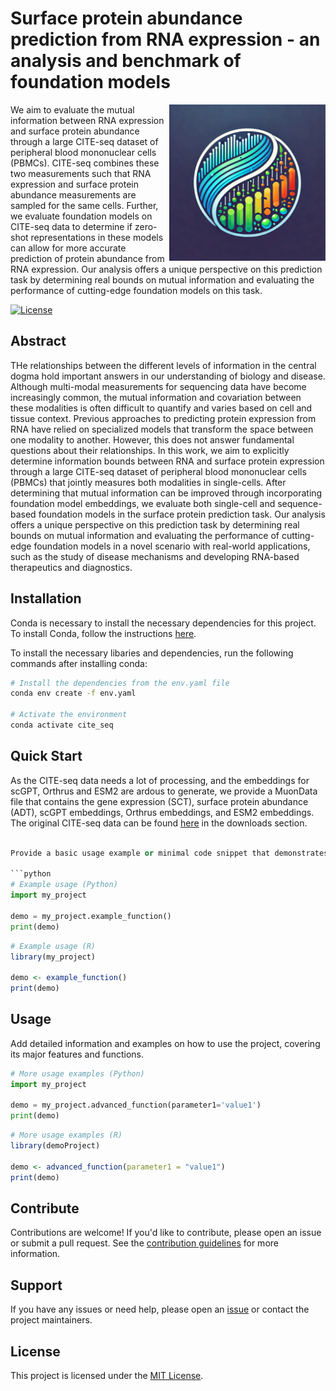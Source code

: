# Surface protein abundance prediction from RNA expression - an analysis and benchmark of foundation models

 <img src="static/citeseq.png" height="250px" align="right"/>

We aim to evaluate the mutual information between RNA expression and surface protein abundance through a large CITE-seq dataset of peripheral blood mononuclear cells (PBMCs). CITE-seq combines these two measurements such that RNA expression and surface protein abundance measurements are sampled for the same cells. Further, we evaluate foundation models on CITE-seq data to determine if zero-shot representations in these models can allow for more accurate prediction of protein abundance from RNA expression. Our analysis offers a unique perspective on this prediction task by determining real bounds on mutual information and evaluating the performance of cutting-edge foundation models on this task. 

[![License](https://img.shields.io/badge/license-MIT-blue.svg)](LICENSE)

## Abstract

THe relationships between the different levels of information in the central dogma hold important answers in our understanding of biology and disease. Although multi-modal measurements for sequencing data have become increasingly common, the mutual information and covariation between these modalities is often difficult to quantify and varies based on cell and tissue context. Previous approaches to predicting protein expression from RNA have relied on specialized models that transform the space between one modality to another. However, this does not answer fundamental questions about their relationships. In this work, we aim to explicitly determine information bounds between RNA and surface protein expression through a large CITE-seq dataset of peripheral blood mononuclear cells (PBMCs) that jointly measures both modalities in single-cells. After determining that mutual information can be improved through incorporating foundation model embeddings, we evaluate both single-cell and sequence-based foundation models in the surface protein prediction task. Our analysis offers a unique perspective on this prediction task by determining real bounds on mutual information and evaluating the performance of cutting-edge foundation models in a novel scenario with real-world applications, such as the study of disease mechanisms and developing RNA-based therapeutics and diagnostics.

## Installation

Conda is necessary to install the necessary dependencies for this project. To install Conda, follow the instructions [here](https://docs.conda.io/projects/conda/en/latest/user-guide/install/index.html).

To install the necessary libaries and dependencies, run the following commands after installing conda:

```bash
# Install the dependencies from the env.yaml file
conda env create -f env.yaml

# Activate the environment
conda activate cite_seq
```

## Quick Start

As the CITE-seq data needs a lot of processing, and the embeddings for scGPT, Orthrus and ESM2 are ardous to generate, we provide a MuonData file that contains the gene expression (SCT), surface protein abundance (ADT), scGPT embeddings, Orthrus embeddings, and ESM2 embeddings. The original CITE-seq data can be found [here](https://atlas.fredhutch.org/nygc/multimodal-pbmc/) in the downloads section.

```python

Provide a basic usage example or minimal code snippet that demonstrates how to use the project.

```python
# Example usage (Python)
import my_project

demo = my_project.example_function()
print(demo)
```
```r
# Example usage (R)
library(my_project)

demo <- example_function()
print(demo)
```

## Usage

Add detailed information and examples on how to use the project, covering its major features and functions.

```python
# More usage examples (Python)
import my_project

demo = my_project.advanced_function(parameter1='value1')
print(demo)
```
```r
# More usage examples (R)
library(demoProject)

demo <- advanced_function(parameter1 = "value1")
print(demo)
```

## Contribute

Contributions are welcome! If you'd like to contribute, please open an issue or submit a pull request. See the [contribution guidelines](CONTRIBUTING.md) for more information.

## Support

If you have any issues or need help, please open an [issue](https://github.com/hackbio-ca/cite-seq-foundation-model-evaluation/issues) or contact the project maintainers.

## License

This project is licensed under the [MIT License](LICENSE).
